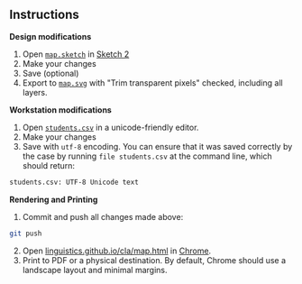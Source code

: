## Instructions

**Design modifications**

1. Open [`map.sketch`](map.sketch) in [Sketch 2](http://www.bohemiancoding.com/sketch/)
2. Make your changes
3. Save (optional)
4. Export to [`map.svg`](map.svg) with "Trim transparent pixels" checked, including all layers.

**Workstation modifications**

1. Open [`students.csv`](students.csv) in a unicode-friendly editor.
2. Make your changes
3. Save with `utf-8` encoding. You can ensure that it was saved correctly by the case by running `file students.csv` at the command line, which should return:

```sh
students.csv: UTF-8 Unicode text
```

**Rendering and Printing**

1. Commit and push all changes made above:

```sh
git push
```

2. Open [linguistics.github.io/cla/map.html](http://linguistics.github.io/cla/map.html) in [Chrome](https://www.google.com/chrome/).
3. Print to PDF or a physical destination. By default, Chrome should use a landscape layout and minimal margins.
